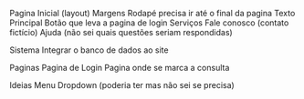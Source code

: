 Pagina Inicial (layout)
	Margens
	Rodapé precisa ir até o final da pagina
	Texto Principal
	Botão que leva a pagina de login
	Serviços
	Fale conosco (contato fictício)
	Ajuda (não sei quais questões seriam respondidas)


Sistema
	Integrar o banco de dados ao site

Paginas
	Pagina de Login
	Pagina onde se marca a consulta

Ideias
	Menu Dropdown (poderia ter mas não sei se precisa)
